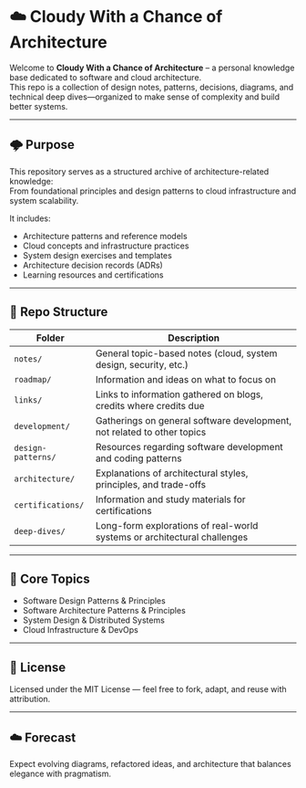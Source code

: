 # ☁️ Cloudy With a Chance of Architecture

Welcome to **Cloudy With a Chance of Architecture** – a personal knowledge base dedicated to software and cloud architecture.  
This repo is a collection of design notes, patterns, decisions, diagrams, and technical deep dives—organized to make sense of complexity and build better systems.

---

## 🌩️ Purpose

This repository serves as a structured archive of architecture-related knowledge:  
From foundational principles and design patterns to cloud infrastructure and system scalability.

It includes:
- Architecture patterns and reference models
- Cloud concepts and infrastructure practices
- System design exercises and templates
- Architecture decision records (ADRs)
- Learning resources and certifications

---

## 📂 Repo Structure

| Folder             | Description                                                              |
|--------------------|--------------------------------------------------------------------------|
| `notes/`           | General topic-based notes (cloud, system design, security, etc.)         |
| `roadmap/`         | Information and ideas on what to focus on                                |
| `links/`           | Links to information gathered on blogs, credits where credits due        |
| `development/`     | Gatherings on general software development, not related to other topics  |
| `design-patterns/` | Resources regarding software development and coding patterns             |
| `architecture/`    | Explanations of architectural styles, principles, and trade-offs         |
| `certifications/`  | Information and study materials for certifications                       |
| `deep-dives/`      | Long-form explorations of real-world systems or architectural challenges |

---

## 🧱 Core Topics

- Software Design Patterns & Principles
- Software Architecture Patterns & Principles
- System Design & Distributed Systems
- Cloud Infrastructure & DevOps

---

## 📜 License

Licensed under the MIT License — feel free to fork, adapt, and reuse with attribution.

---

## ☁️ Forecast

Expect evolving diagrams, refactored ideas, and architecture that balances elegance with pragmatism.
